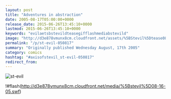 ```yaml
---
layout: post
title: "Adventures in abstraction"
date: 2005-08-17T05:00:00+0000
release_date: 2015-06-26T13:45:10+0000
lastmod: 2015-06-26T13:45:10+0000
keywords: "evilaetsbstevildteasegifflashmediabstevild"
image: "http://d3e878vmunx8cm.cloudfront.net/assets/%5BStevil%5Dtease0816.gif"
permalink: "/p/st-evil-050817"
summary: "Originally published Wednesday August, 17th 2005"
category: comics
hashtag: "#axisofstevil_st-evil-050817"
redirect_from:
---
```


![st-evil](http://d3e878vmunx8cm.cloudfront.net/assets/%5BStevil%5Dtease0816.gif)

!#flash(http://d3e878vmunx8cm.cloudfront.net/media/%5Bstevil%5D08-16-05.swf)
